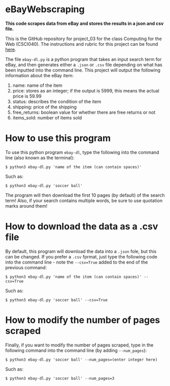 # eBayWebscraping
**This code scrapes data from eBay and stores the results in a json and csv file.**

This is the GitHub repository for project_03 for the class Computing for the Web (CSCI040). The instructions and rubric for this project can be found [here](https://github.com/mikeizbicki/cmc-csci040/tree/2022fall/project_03).

The file `ebay-dl.py` is a python program that takes an input search term for eBay, and then generates either a `.json` or `.csv` file depending on what has been inputted into the command line. This project will output the following information about the eBay item:
<ol>
  <li>name: name of the item
  <li>price: stores as an integer; if the output is 5999, this means the actual price is 59.99
  <li>status: describes the condition of the item
  <li>shipping: price of the shipping
  <li>free_returns: boolean value for whether there are free returns or not
  <li>items_sold: number of items sold
</ol>

# How to use this program
To use this python program `ebay-dl`, type the following into the command line (also known as the terminal):
```
$ python3 ebay-dl.py 'name of the item (can contain spaces)'
```
Such as:
```
$ python3 ebay-dl.py 'soccer ball'
```

The program will then download the first 10 pages (by default) of the search term! Also, if your search contains multiple words, be sure to use quotation marks around them!

# How to download the data as a .csv file
By default, this program will download the data into a `.json` fole, but this can be changed. If you prefer a `.csv` fprmat, just type the following code into the command line - note the `--csv=True` added to the end of the previous command: 
```
$ python3 ebay-dl.py 'name of the item (can contain spaces)' --csv=True
```
Such as:
```
$ python3 ebay-dl.py 'soccer ball' --csv=True
```

# How to modify the number of pages scraped
Finally, if you want to modify the number of pages scraped, type in the following command into the command line (by adding `--num_pages`):
```
$ python3 ebay-dl.py 'soccer ball' --num_pages=(enter integer here)
```
Such as:
```
$ python3 ebay-dl.py 'soccer ball' --num_pages=3
```
